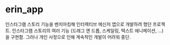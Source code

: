 # erin_app

인스타그램 스토리 기능을 벤치마킹해 인터렉티브 메신저 앱으로 개발하려 했던 프로젝트. 
인스타그램 스토리의 여러 기능 (드래그 앤 드롭, 스케일링,  텍스트 애니메이션, …)을 구현함. 
그러나 개인 사정으로 인해 계속적인 개발이 어려워 중단.
